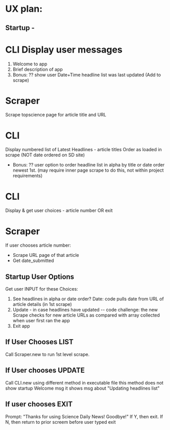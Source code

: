 # UX plan:

## Startup - 
# CLI     Display user messages
   1. Welcome to app
   2. Brief description of app
   3. Bonus: ?? show user Date+Time headline list was last updated (Add to scrape)

# Scraper 
Scrape topscience page for article title and URL

# CLI
Display numbered list of Latest Headlines - article titles
Order as loaded in scrape (NOT date ordered on SD site)
* Bonus:  ?? user option to order headline list in alpha by title or date order newest 1st. (may require inner page scrape to do this, not within project requirements)

# CLI     
Display & get user choices - article number OR exit

# Scraper
If user chooses article number:
* Scrape URL page of that article
* Get date_submitted


## Startup User Options

   Get user INPUT for these Choices:

   1. See headlines in alpha or date order?
        Date: code pulls date from URL of article details (in 1st scrape)
   2. Update - in case headlines have updated -- 
        code challenge: the new Scrape checks for new article URLs as compared 
        with array collected when user first ran the app
   3. Exit app

 
## If User Chooses LIST

   Call Scraper.new to run 1st level scrape.


## If User chooses UPDATE

   Call CLI.new using different method in executable file
   this method does not show startup Welcome msg
   it shows msg about "Updating headlines list"

## If user chooses EXIT

   Prompt:
    "Thanks for using Science Daily News! Goodbye!" 
   If Y, then exit.  If N, then return to prior screem before user typed exit
